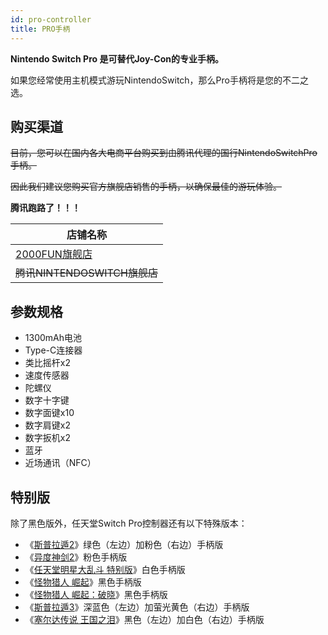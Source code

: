 ```yaml
---
id: pro-controller
title: PRO手柄
---
```


**Nintendo Switch Pro 是可替代Joy-Con的专业手柄。**

如果您经常使用主机模式游玩NintendoSwitch，那么Pro手柄将是您的不二之选。

## 购买渠道

~~目前，您可以在国内各大电商平台购买到由腾讯代理的国行NintendoSwitchPro手柄。~~

~~因此我们建议您购买官方旗舰店销售的手柄，以确保最佳的游玩体验。~~

**腾讯跑路了！！！**

| 店铺名称                                   |
| ------------------------------------------ |
| [2000FUN旗舰店](https://2000fun.tmall.hk/) |
| ~~腾讯NINTENDOSWITCH旗舰店~~               |

## 参数规格

* 1300mAh电池
* Type-C连接器
* 类比摇杆x2
* 速度传感器
* 陀螺仪
* 数字十字键
* 数字面键x10
* 数字肩键x2
* 数字扳机x2
* 蓝牙
* 近场通讯（NFC）

## 特别版

除了黑色版外，任天堂Switch Pro控制器还有以下特殊版本：

- 《[斯普拉遁2](https://zh.wikipedia.org/wiki/Splatoon_2)》绿色（左边）加粉色（右边）手柄版
- 《[异度神剑2](https://zh.wikipedia.org/wiki/异度神剑2)》粉色手柄版
- 《[任天堂明星大乱斗 特别版](https://zh.wikipedia.org/wiki/任天堂明星大亂鬥_特別版)》白色手柄版
- 《[怪物猎人 崛起](https://zh.wikipedia.org/wiki/魔物獵人_崛起)》黑色手柄版
- 《[怪物猎人 崛起：破晓](https://zh.wikipedia.org/wiki/魔物獵人_崛起)》黑色手柄版
- 《[斯普拉遁3](https://zh.wikipedia.org/wiki/斯普拉遁3)》深蓝色（左边）加萤光黄色（右边）手柄版
- 《[塞尔达传说 王国之泪](https://zh.wikipedia.org/wiki/薩爾達傳說_王國之淚)》黑色（左边）加白色（右边）手柄版
